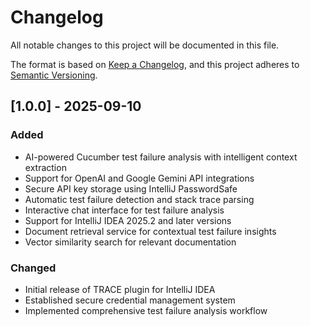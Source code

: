 # Changelog

All notable changes to this project will be documented in this file.

The format is based on [Keep a Changelog](https://keepachangelog.com/en/1.0.0/),
and this project adheres to [Semantic Versioning](https://semver.org/spec/v2.0.0.html).

## [1.0.0] - 2025-09-10

### Added
- AI-powered Cucumber test failure analysis with intelligent context extraction
- Support for OpenAI and Google Gemini API integrations
- Secure API key storage using IntelliJ PasswordSafe
- Automatic test failure detection and stack trace parsing
- Interactive chat interface for test failure analysis
- Support for IntelliJ IDEA 2025.2 and later versions
- Document retrieval service for contextual test failure insights
- Vector similarity search for relevant documentation

### Changed
- Initial release of TRACE plugin for IntelliJ IDEA
- Established secure credential management system
- Implemented comprehensive test failure analysis workflow
